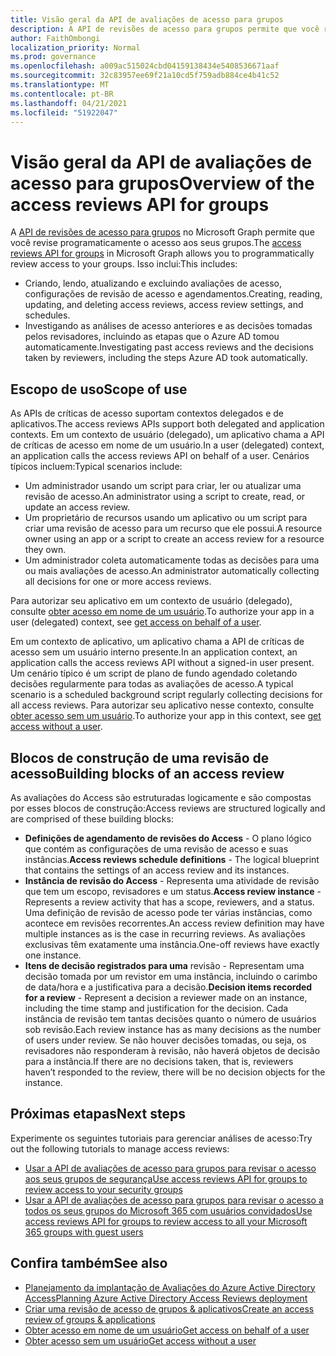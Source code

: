 ```yaml
---
title: Visão geral da API de avaliações de acesso para grupos
description: A API de revisões de acesso para grupos permite que você revise programaticamente o acesso aos seus grupos
author: FaithOmbongi
localization_priority: Normal
ms.prod: governance
ms.openlocfilehash: a009ac515024cbd04159138434e5408536671aaf
ms.sourcegitcommit: 32c83957ee69f21a10cd5f759adb884ce4b41c52
ms.translationtype: MT
ms.contentlocale: pt-BR
ms.lasthandoff: 04/21/2021
ms.locfileid: "51922047"
---
```

# <a name="overview-of-the-access-reviews-api-for-groups"></a><span data-ttu-id="e5344-103">Visão geral da API de avaliações de acesso para grupos</span><span class="sxs-lookup"><span data-stu-id="e5344-103">Overview of the access reviews API for groups</span></span>

<span data-ttu-id="e5344-104">A [API de revisões de acesso para grupos](/graph/api/resources/accessreviewsv2-root?view=graph-rest-beta&preserve-view=true) no Microsoft Graph permite que você revise programaticamente o acesso aos seus grupos.</span><span class="sxs-lookup"><span data-stu-id="e5344-104">The [access reviews API for groups](/graph/api/resources/accessreviewsv2-root?view=graph-rest-beta&preserve-view=true) in Microsoft Graph allows you to programmatically review access to your groups.</span></span> <span data-ttu-id="e5344-105">Isso inclui:</span><span class="sxs-lookup"><span data-stu-id="e5344-105">This includes:</span></span>
+ <span data-ttu-id="e5344-106">Criando, lendo, atualizando e excluindo avaliações de acesso, configurações de revisão de acesso e agendamentos.</span><span class="sxs-lookup"><span data-stu-id="e5344-106">Creating, reading, updating, and deleting access reviews, access review settings, and schedules.</span></span>
+ <span data-ttu-id="e5344-107">Investigando as análises de acesso anteriores e as decisões tomadas pelos revisadores, incluindo as etapas que o Azure AD tomou automaticamente.</span><span class="sxs-lookup"><span data-stu-id="e5344-107">Investigating past access reviews and the decisions taken by reviewers, including the steps Azure AD took automatically.</span></span>

## <a name="scope-of-use"></a><span data-ttu-id="e5344-108">Escopo de uso</span><span class="sxs-lookup"><span data-stu-id="e5344-108">Scope of use</span></span>

<span data-ttu-id="e5344-109">As APIs de críticas de acesso suportam contextos delegados e de aplicativos.</span><span class="sxs-lookup"><span data-stu-id="e5344-109">The access reviews APIs support both delegated and application contexts.</span></span> <span data-ttu-id="e5344-110">Em um contexto de usuário (delegado), um aplicativo chama a API de críticas de acesso em nome de um usuário.</span><span class="sxs-lookup"><span data-stu-id="e5344-110">In a user (delegated) context, an application calls the access reviews API on behalf of a user.</span></span> <span data-ttu-id="e5344-111">Cenários típicos incluem:</span><span class="sxs-lookup"><span data-stu-id="e5344-111">Typical scenarios include:</span></span>
+ <span data-ttu-id="e5344-112">Um administrador usando um script para criar, ler ou atualizar uma revisão de acesso.</span><span class="sxs-lookup"><span data-stu-id="e5344-112">An administrator using a script to create, read, or update an access review.</span></span>
+ <span data-ttu-id="e5344-113">Um proprietário de recursos usando um aplicativo ou um script para criar uma revisão de acesso para um recurso que ele possui.</span><span class="sxs-lookup"><span data-stu-id="e5344-113">A resource owner using an app or a script to create an access review for a resource they own.</span></span>
+ <span data-ttu-id="e5344-114">Um administrador coleta automaticamente todas as decisões para uma ou mais avaliações de acesso.</span><span class="sxs-lookup"><span data-stu-id="e5344-114">An administrator automatically collecting all decisions for one or more access reviews.</span></span>
  
<span data-ttu-id="e5344-115">Para autorizar seu aplicativo em um contexto de usuário (delegado), consulte [obter acesso em nome de um usuário](/graph/auth-v2-user).</span><span class="sxs-lookup"><span data-stu-id="e5344-115">To authorize your app in a user (delegated) context, see [get access on behalf of a user](/graph/auth-v2-user).</span></span>

<span data-ttu-id="e5344-116">Em um contexto de aplicativo, um aplicativo chama a API de críticas de acesso sem um usuário interno presente.</span><span class="sxs-lookup"><span data-stu-id="e5344-116">In an application context, an application calls the access reviews API without a signed-in user present.</span></span> <span data-ttu-id="e5344-117">Um cenário típico é um script de plano de fundo agendado coletando decisões regularmente para todas as avaliações de acesso.</span><span class="sxs-lookup"><span data-stu-id="e5344-117">A typical scenario is a scheduled background script regularly collecting decisions for all access reviews.</span></span> <span data-ttu-id="e5344-118">Para autorizar seu aplicativo nesse contexto, consulte [obter acesso sem um usuário](/graph/auth-v2-service).</span><span class="sxs-lookup"><span data-stu-id="e5344-118">To authorize your app in this context, see [get access without a user](/graph/auth-v2-service).</span></span>

## <a name="building-blocks-of-an-access-review"></a><span data-ttu-id="e5344-119">Blocos de construção de uma revisão de acesso</span><span class="sxs-lookup"><span data-stu-id="e5344-119">Building blocks of an access review</span></span>

<span data-ttu-id="e5344-120">As avaliações do Access são estruturadas logicamente e são compostas por esses blocos de construção:</span><span class="sxs-lookup"><span data-stu-id="e5344-120">Access reviews are structured logically and are comprised of these building blocks:</span></span>
+ <span data-ttu-id="e5344-121">**Definições de agendamento de revisões do Access** - O plano lógico que contém as configurações de uma revisão de acesso e suas instâncias.</span><span class="sxs-lookup"><span data-stu-id="e5344-121">**Access reviews schedule definitions** -  The logical blueprint that contains the settings of an access review and its instances.</span></span>
+ <span data-ttu-id="e5344-122">**Instância de revisão do Access** - Representa uma atividade de revisão que tem um escopo, revisadores e um status.</span><span class="sxs-lookup"><span data-stu-id="e5344-122">**Access review instance** - Represents a review activity that has a scope, reviewers, and a status.</span></span> <span data-ttu-id="e5344-123">Uma definição de revisão de acesso pode ter várias instâncias, como acontece em revisões recorrentes.</span><span class="sxs-lookup"><span data-stu-id="e5344-123">An access review definition may have multiple instances as is the case in recurring reviews.</span></span> <span data-ttu-id="e5344-124">As avaliações exclusivas têm exatamente uma instância.</span><span class="sxs-lookup"><span data-stu-id="e5344-124">One-off reviews have exactly one instance.</span></span>
+ <span data-ttu-id="e5344-125">**Itens de decisão registrados para uma** revisão - Representam uma decisão tomada por um revistor em uma instância, incluindo o carimbo de data/hora e a justificativa para a decisão.</span><span class="sxs-lookup"><span data-stu-id="e5344-125">**Decision items recorded for a review** - Represent a decision a reviewer made on an instance, including the time stamp and justification for the decision.</span></span> <span data-ttu-id="e5344-126">Cada instância de revisão tem tantas decisões quanto o número de usuários sob revisão.</span><span class="sxs-lookup"><span data-stu-id="e5344-126">Each review instance has as many decisions as the number of users under review.</span></span> <span data-ttu-id="e5344-127">Se não houver decisões tomadas, ou seja, os revisadores não responderam à revisão, não haverá objetos de decisão para a instância.</span><span class="sxs-lookup"><span data-stu-id="e5344-127">If there are no decisions taken, that is, reviewers haven’t responded to the review, there will be no decision objects for the instance.</span></span>

## <a name="next-steps"></a><span data-ttu-id="e5344-128">Próximas etapas</span><span class="sxs-lookup"><span data-stu-id="e5344-128">Next steps</span></span>

<span data-ttu-id="e5344-129">Experimente os seguintes tutoriais para gerenciar análises de acesso:</span><span class="sxs-lookup"><span data-stu-id="e5344-129">Try out the following tutorials to manage access reviews:</span></span>

+ [<span data-ttu-id="e5344-130">Usar a API de avaliações de acesso para grupos para revisar o acesso aos seus grupos de segurança</span><span class="sxs-lookup"><span data-stu-id="e5344-130">Use access reviews API for groups to review access to your security groups</span></span>](tutorial-accessreviews-securitygroup.md)
+ [<span data-ttu-id="e5344-131">Usar a API de avaliações de acesso para grupos para revisar o acesso a todos os seus grupos do Microsoft 365 com usuários convidados</span><span class="sxs-lookup"><span data-stu-id="e5344-131">Use access reviews API for groups to review access to all your Microsoft 365 groups with guest users</span></span>](tutorial-accessreviews-M365group.md)

## <a name="see-also"></a><span data-ttu-id="e5344-132">Confira também</span><span class="sxs-lookup"><span data-stu-id="e5344-132">See also</span></span>

+ [<span data-ttu-id="e5344-133">Planejamento da implantação de Avaliações do Azure Active Directory Access</span><span class="sxs-lookup"><span data-stu-id="e5344-133">Planning Azure Active Directory Access Reviews deployment</span></span>](/azure/active-directory/governance/deploy-access-reviews)
+ [<span data-ttu-id="e5344-134">Criar uma revisão de acesso de grupos & aplicativos</span><span class="sxs-lookup"><span data-stu-id="e5344-134">Create an access review of groups & applications</span></span>](/azure/active-directory/governance/create-access-review)
+ [<span data-ttu-id="e5344-135">Obter acesso em nome de um usuário</span><span class="sxs-lookup"><span data-stu-id="e5344-135">Get access on behalf of a user</span></span>](/graph/auth-v2-user)
+ [<span data-ttu-id="e5344-136">Obter acesso sem um usuário</span><span class="sxs-lookup"><span data-stu-id="e5344-136">Get access without a user</span></span>](/graph/auth-v2-service)
